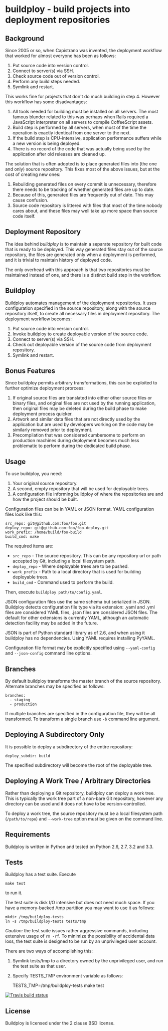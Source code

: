 # buildploy - build projects into deployment repositories


## Background

Since 2005 or so, when Capistrano was invented, the deployment workflow
that worked for almost everyone has been as follows:

1. Put source code into version control.
2. Connect to server(s) via SSH.
3. Check source code out of version control.
4. Perform any build steps needed.
5. Symlink and restart.

This works fine for projects that don't do much building in step 4.
However this workflow has some disadvantages:

1. All tools needed for building must be installed on all servers.
The most famous blunder related to this was perhaps when Rails required
a JavaScript interpreter on all servers to compile CoffeeScript assets.
2. Build step is performed by all servers, when most of the time
the operation is exactly identical from one server to the next.
3. If the build step is CPU-intensive, application performance suffers
while a new version is being deployed.
4. There is no record of the code that was actually being used by
the application after old releases are cleaned up.

The solution that is often adopted is to place generated files into
(the one and only) source repository. This fixes most of the above
issues, but at the cost of creating new ones:

1. Rebuilding generated files on every commit is unnecessary, therefore
there needs to be tracking of whether generated files are up to date.
2. Because of this, generated files are frequently out of date. This
may cause confusion.
3. Source code repository is littered with files that most of the time
nobody cares about, and these files may well take up more space than
source code itself.


## Deployment Repository

The idea behind *buildploy* is to maintain a separate repository for built code
that is ready to be deployed. This way generated files stay out of the
source repository, the files are generated only when a deployment
is performed, and it is trivial to maintain history of deployed code.

The only overhead with this approach is that two repositories must
be maintained instead of one, and there is a distinct build step
in the workflow.


## Buildploy

Buildploy automates management of the deployment repositories.
It uses configuration specified in the source repository, along with
the source repository itself, to create all necessary files in
deployment repository. The deployment workflow becomes:

1. Put source code into version control.
2. Invoke buildploy to create deployable version of the source code.
3. Connect to server(s) via SSH.
4. Check out deployable version of the source code from deployment repository.
5. Symlink and restart.


## Bonus Features

Since buildploy permits arbitrary transformations, this can be exploited
to further optimize deployment prorcess:

1. If original source files are translated into either other source files
or binary files, and original files are not used by the running application,
then original files may be deleted during the build phase to make deployment
process quicker.
2. Artwork and similar data files that are not directly used by the application
but are used by developers working on the code may be similarly removed
prior to deployment.
3. Precompilation that was considered cumbersome to perform on
production machines during deployment becomes much less problematic
to perform during the dedicated build phase.


## Usage

To use buildploy, you need:

1. Your original source repository.
2. A second, empty repository that will be used for deployable trees.
3. A configuration file informing buildploy of where the repositories are
and how the project should be built.

Configuration files can be in YAML or JSON format.
YAML configuration files look like this:

	src_repo: git@github.com:foo/foo.git
	deploy_repo: git@github.com:foo/foo-deploy.git
	work_prefix: /home/build/foo-build
	build_cmd: make

The required items are:

- ``src_repo`` - The source repository. This can be any repository url or
path accepted by Git, including a local filesystem path.
- ``deploy_repo`` - Where deployable trees are to be pushed.
- ``work_prefix`` - Path to a local directory that is used for building
deployable trees.
- ``build_cmd`` - Command used to perform the build.

Then, execute ``buildploy path/to/config.yaml``.

JSON configuration files use the same schema but serialized in JSON.
Buildploy detects configuration file type via its extension: .yaml and .yml
files are considered YAML files, .json files are considered JSON files.
The default for other extensions is currently YAML, although an automatic
detection facility may be added in the future.

JSON is part of Python standard library as of 2.6, and when using it
buildploy has no dependencies. Using YAML requires installing PyYAML.

Configuration file format may be explicitly specified using
``--yaml-config`` and ``--json-config`` command line options.


## Branches

By default buildploy transforms the master branch of the source repository.
Alternate branches may be specified as follows:

	branches:
	  - staging
	  - production

If multiple branches are specified in the configuration file, they will
be all transformed. To transform a single branch use ``-b`` command line
argument.


## Deploying A Subdirectory Only

It is possible to deploy a subdirectory of the entire repository:

	deploy_subdir: build

The specified subdirectory will become the root of the deployable tree.


## Deploying A Work Tree / Arbitrary Directories

Rather than deploying a Git repository, buildploy can deploy a work tree.
This is typically the work tree part of a non-bare Git repository,
however any directory can be used and it does not have to be version-controlled.

To deploy a work tree, the source repository must be a local filesystem
path (`/path/to/repo`) and `--work-tree` option must be given on the command
line.


## Requirements

Buildploy is written in Python and tested on Python 2.6, 2.7, 3.2 and 3.3.


## Tests

Buildploy has a test suite. Execute

	make test

to run it.

The test suite is disk I/O intensive but does not need much space. If
you have a memory-backed /tmp partition you may want to use it as follows:

	mkdir /tmp/buildploy-tests
	ln -s /tmp/buildploy-tests tests/tmp

*Caution:* the test suite issues rather aggressive commands, including
extensive usage of `rm -rf`. To minimize the possibility of accidental data
loss, the test suite is designed to be run by an unprivileged user account.

There are two ways of accomplishing this:

1. Symlink tests/tmp to a directory owned by the unprivileged user, and
run the test suite as that user.
2. Specify TESTS_TMP environment variable as follows:

	TESTS_TMP=/tmp/buildploy-tests make test

<a href="https://travis-ci.org/p/buildploy"><img src="https://api.travis-ci.org/p/buildploy.png" alt="Travis build status" /></a>


## License

Buildploy is licensed under the 2 clause BSD license.
